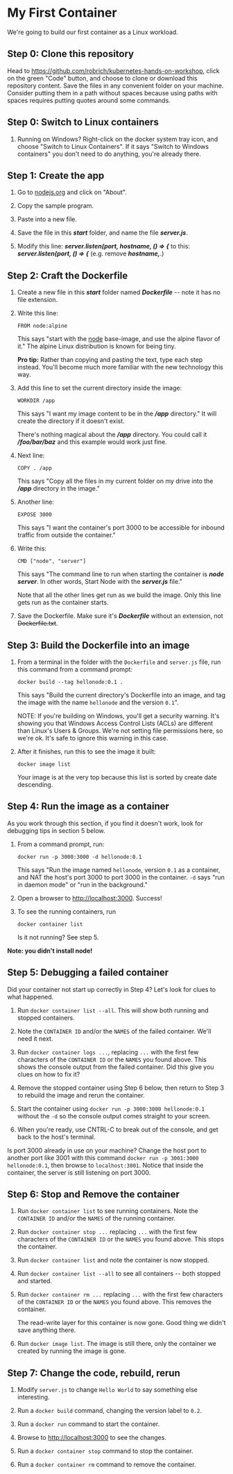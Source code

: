 My First Container
==================

We're going to build our first container as a Linux workload.


Step 0: Clone this repository
-----------------------------

Head to https://github.com/robrich/kubernetes-hands-on-workshop, click on the green "Code" button, and choose to clone or download this repository content. Save the files in any convenient folder on your machine. Consider putting them in a path without spaces because using paths with spaces requires putting quotes around some commands.


Step 0: Switch to Linux containers
----------------------------------

1. Running on Windows? Right-click on the docker system tray icon, and choose "Switch to Linux Containers". If it says "Switch to Windows containers" you don't need to do anything, you're already there.


Step 1: Create the app
----------------------

1. Go to [nodejs.org](https://nodejs.org/en/about) and click on "About".

2. Copy the sample program.

3. Paste into a new file.

4. Save the file in this ***start*** folder, and name the file ***server.js***.

5. Modify this line: ***server.listen(port, hostname, () => {*** to this: ***server.listen(port, () => {*** (e.g. remove ***hostname,***.)


Step 2: Craft the Dockerfile
----------------------------

1. Create a new file in this ***start*** folder named ***Dockerfile*** -- note it has no file extension.

2. Write this line:

   ```
   FROM node:alpine
   ```

   This says "start with the [node](https://hub.docker.com/_/node/) base-image, and use the alpine flavor of it." The alpine Linux distribution is known for being tiny.

   **Pro tip:** Rather than copying and pasting the text, type each step instead. You'll become much more familiar with the new technology this way.

3. Add this line to set the current directory inside the image:

   ```
   WORKDIR /app
   ```

   This says "I want my image content to be in the ***/app*** directory." It will create the directory if it doesn't exist.

   There's nothing magical about the ***/app*** directory. You could call it ***/foo/bar/baz*** and this example would work just fine.

4. Next line:

   ```
   COPY . /app
   ```

   This says "Copy all the files in my current folder on my drive into the ***/app*** directory in the image."

4. Another line:

   ```
   EXPOSE 3000
   ```

   This says "I want the container's port 3000 to be accessible for inbound traffic from outside the container."

5. Write this:

   ```
   CMD ["node", "server"]
   ```

   This says "The command line to run when starting the container is ***node server***. In other words, Start Node with the ***server.js*** file."

   Note that all the other lines get run as we build the image. Only this line gets run as the container starts.

6. Save the Dockerfile. Make sure it's ***Dockerfile*** without an extension, not ~~Dockerfile.txt~~.


Step 3: Build the Dockerfile into an image
------------------------------------------

1. From a terminal in the folder with the `Dockerfile` and `server.js` file, run this command from a command prompt:

   ```
   docker build --tag hellonode:0.1 .
   ```

   This says "Build the current directory's Dockerfile into an image, and tag the image with the name `hellonode` and the version `0.1`".

   NOTE: If you're building on Windows, you'll get a security warning. It's showing you that Windows Access Control Lists (ACLs) are different than Linux's Users & Groups. We're not setting file permissions here, so we're ok. It's safe to ignore this warning in this case.


2. After it finishes, run this to see the image it built:

   ```
   docker image list
   ```

   Your image is at the very top because this list is sorted by create date descending.


Step 4: Run the image as a container
------------------------------------

As you work through this section, if you find it doesn't work, look for debugging tips in section 5 below.

1. From a command prompt, run:

   ```
   docker run -p 3000:3000 -d hellonode:0.1
   ```

   This says "Run the image named `hellonode`, version `0.1` as a container, and NAT the host's port 3000 to port 3000 in the container.  `-d` says "run in daemon mode" or "run in the background."

2. Open a browser to [http://localhost:3000](http://localhost:3000).  Success!

3. To see the running containers, run

   ```
   docker container list
   ```

   Is it not running?  See step 5.

**Note: you didn't install node!**


Step 5: Debugging a failed container
------------------------------------

Did your container not start up correctly in Step 4?  Let's look for clues to what happened.

1. Run `docker container list --all`.  This will show both running and stopped containers.

2. Note the `CONTAINER ID` and/or the `NAMES` of the failed container.  We'll need it next.

3. Run `docker container logs ...`, replacing `...` with the first few characters of the `CONTAINER ID` or the `NAMES` you found above.  This shows the console output from the failed container.  Did this give you clues on how to fix it?

4. Remove the stopped container using Step 6 below, then return to Step 3 to rebuild the image and rerun the container.

5. Start the container using `docker run -p 3000:3000 hellonode:0.1` without the `-d` so the console output comes straight to your screen.

6. When you're ready, use CNTRL-C to break out of the console, and get back to the host's terminal.

Is port 3000 already in use on your machine?  Change the host port to another port like 3001 with this command `docker run -p 3001:3000 hellonode:0.1`, then browse to `localhost:3001`.  Notice that inside the container, the server is still listening on port 3000.


Step 6: Stop and Remove the container
-------------------------------------

1. Run `docker container list` to see running containers.  Note the `CONTAINER ID` and/or the `NAMES` of the running container.

2. Run `docker container stop ...` replacing `...` with the first few characters of the `CONTAINER ID` or the `NAMES` you found above.  This stops the container.

3. Run `docker container list` and note the container is now stopped.

4. Run `docker container list --all` to see all containers -- both stopped and started.

5. Run `docker container rm ...` replacing `...` with the first few characters of the `CONTAINER ID` or the `NAMES` you found above.  This removes the container.

   The read-write layer for this container is now gone.  Good thing we didn't save anything there.

6. Run `docker image list`.  The image is still there, only the container we created by running the image is gone.


Step 7: Change the code, rebuild, rerun
---------------------------------------

1. Modify `server.js` to change `Hello World` to say something else interesting.

2. Run a `docker build` command, changing the version label to `0.2`.

3. Run a `docker run` command to start the container.

4. Browse to [http://localhost:3000](http://localhost:3000) to see the changes.

5. Run a `docker container stop` command to stop the container.

6. Run a `docker container rm` command to remove the container.
